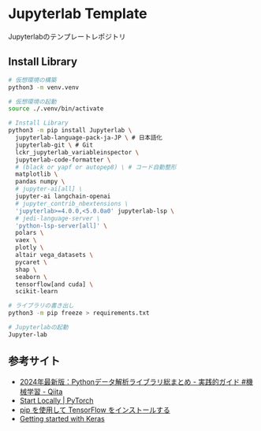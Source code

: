 # Jupyterlab Template

Jupyterlabのテンプレートレポジトリ

## Install Library

```bash
# 仮想環境の構築
python3 -m venv.venv

# 仮想環境の起動
source ./.venv/bin/activate

# Install Library
python3 -m pip install Jupyterlab \
  jupyterlab-language-pack-ja-JP \ # 日本語化
  jupyterlab-git \ # Git
  lckr_jupyterlab_variableinspector \
  jupyterlab-code-formatter \
  # (black or yapf or autopep8) \ # コード自動整形
  matplotlib \
  pandas numpy \
  # jupyter-ai[all] \
  jupyter-ai langchain-openai
  # jupyter_contrib_nbextensions \
  'jupyterlab>=4.0.0,<5.0.0a0' jupyterlab-lsp \
  # jedi-language-server \
  'python-lsp-server[all]' \
  polars \
  vaex \
  plotly \
  altair vega_datasets \
  pycaret \
  shap \
  seaborn \
  tensorflow[and cuda] \
  scikit-learn

# ライブラリの書き出し
python3 -m pip freeze > requirements.txt

# Jupyterlabの起動
Jupyter-lab
```


## 参考サイト

- [2024年最新版：Pythonデータ解析ライブラリ総まとめ - 実践的ガイド #機械学習 - Qiita](https://qiita.com/Tadataka_Takahashi/items/3f48b48c95b63f6d6ab7)
- [Start Locally | PyTorch](https://pytorch.org/get-started/locally/)
- [pip を使用して TensorFlow をインストールする ](https://www.tensorflow.org/install/pip?hl=ja)
- [Getting started with Keras](https://keras.io/getting_started/)
